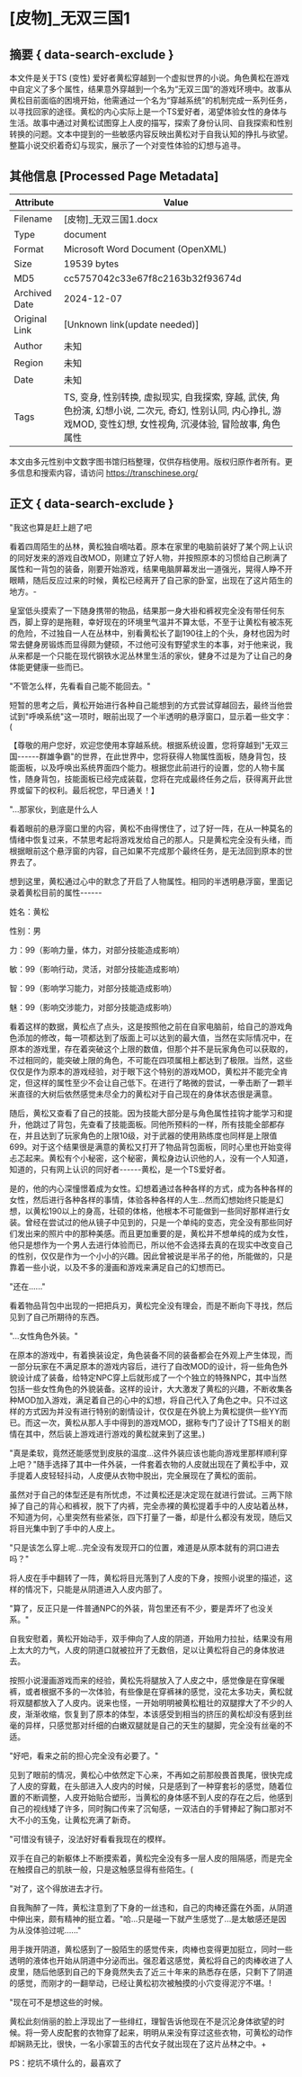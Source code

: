 # [皮物]_无双三国1



## 摘要  { data-search-exclude }

<!-- tcd_abstract -->
本文件是关于TS (变性) 爱好者黄松穿越到一个虚拟世界的小说。角色黄松在游戏中自定义了多个属性，结果意外穿越到一个名为“无双三国”的游戏环境中。故事从黄松目前面临的困境开始，他需通过一个名为“穿越系统”的机制完成一系列任务，以寻找回家的途径。黄松的内心实际上是一个TS爱好者，渴望体验女性的身体与生活。故事中通过对黄松试图穿上人皮的描写，探索了身份认同、自我探索和性别转换的问题。文本中提到的一些敏感内容反映出黄松对于自我认知的挣扎与欲望。整篇小说交织着奇幻与现实，展示了一个对变性体验的幻想与追寻。

<!-- tcd_abstract_end -->

## 其他信息 [Processed Page Metadata]

| Attribute       | Value                                  |
|-----------------|----------------------------------------|
| Filename        | [皮物]_无双三国1.docx                             |
| Type            | document                                 |
| Format          | Microsoft Word Document (OpenXML)                               |
| Size            | 19539 bytes                           |
| MD5             | cc5757042c33e67f8c2163b32f93674d                                  |
| Archived Date   | 2024-12-07                             |
| Original Link   | [Unknown link(update needed)]                         |
| Author          | 未知                               |
| Region          | 未知                               |
| Date            | 未知                                 |
| Tags            | TS, 变身, 性别转换, 虚拟现实, 自我探索, 穿越, 武侠, 角色扮演, 幻想小说, 二次元, 奇幻, 性别认同, 内心挣扎, 游戏MOD, 变性幻想, 女性视角, 沉浸体验, 冒险故事, 角色属性                                 |

本文由多元性别中文数字图书馆归档整理，仅供存档使用。版权归原作者所有。更多信息和搜索内容，请访问 <https://transchinese.org/>


## 正文 { data-search-exclude }

<!-- tcd_main_text -->
"我这也算是赶上趟了吧

看着四周陌生的丛林，黄松独自嘀咕着。原本在家里的电脑前装好了某个网上认识的同好发来的游戏自改MOD，刚建立了好人物，并按照原本的习惯给自己刷满了属性和一背包的装备，刚要开始游戏，结果电脑屏幕发出一道强光，晃得人睁不开眼睛，随后反应过来的时候，黄松已经离开了自己家的卧室，出现在了这片陌生的地方。-

皇室低头摸索了一下随身携带的物品，结果那一身大褂和裤衩完全没有带任何东西，脚上穿的是拖鞋，幸好现在的环境里气温并不算太低，不至于让黄松有被冻死的危险，不过独自一人在丛林中，别看黄松长了副190往上的个头，身材也因为时常去健身房锻炼而显得颇为健硕，不过他可没有野望求生的本事，对于他来说，我从来都是一个只能在现代钢铁水泥丛林里生活的家伙，健身不过是为了让自己的身体能更健康一些而已。

"不管怎么样，先看看自己能不能回去。"

短暂的思考之后，黄松开始进行各种自己能想到的方式尝试穿越回去，最终当他尝试到"呼唤系统"这一项时，眼前出现了一个半透明的悬浮窗口，显示着一些文字：(

【尊敬的用户您好，欢迎您使用本穿越系统。根据系统设置，您将穿越到"无双三国------群雄争霸"的世界，在此世界中，您将获得人物属性面板，随身背包，技能面板，以及呼唤出系统界面四个能力。根据您此前进行的设置，您的人物卡属性，随身背包，技能面板已经完成装载，您将在完成最终任务之后，获得离开此世界或留下的权利。最后祝您，早日通关！】

"...那家伙，到底是什么人

看着眼前的悬浮窗口里的内容，黄松不由得愣住了，过了好一阵，在从一种莫名的情绪中恢复过来，不禁思考起将游戏发给自己的那人。只是黄松完全没有头绪，而根据眼前这个悬浮窗的内容，自己如果不完成那个最终任务，是无法回到原本的世界去了。

想到这里，黄松通过心中的默念了开启了人物属性。相同的半透明悬浮窗，里面记录着黄松目前的属性------

姓名：黄松

性别：男

力：99（影响力量，体力，对部分技能造成影响）

敏：99（影响行动，灵活，对部分技能造成影响）

智：99（影响学习能力，对部分技能造成影响）

魅：99（影响交涉能力，对部分技能造成影响）

看着这样的数据，黄松点了点头，这是按照他之前在自家电脑前，给自己的游戏角色添加的修改，每一项都达到了版面上可以达到的最大值，当然在实际情况中，在原本的游戏里，存在着突破这个上限的数值，但那个并不是玩家角色可以获取的，不过相同的，能突破上限的角色，不可能在四项属相上都达到了极限。当然，这些仅仅是作为原本的游戏经验，对于眼下这个特别的游戏MOD，黄松并不能完全肯定，但这样的属性至少不会让自己低下。在进行了略微的尝试，一拳击断了一颗半米直径的大树后依然感觉未尽全力的黄松对于自己现在的身体状态很是满意。

随后，黄松又查看了自己的技能。因为技能大部分是与角色属性挂钩才能学习和提升，他跳过了背包，先查看了技能面板。同他所预料的一样，所有技能全部都存在，并且达到了玩家角色的上限10级，对于武器的使用熟练度也同样是上限值699。对于这个结果很是满意的黄松又打开了物品背包面板，同时心里也开始变得忐忑起来。黄松有个小秘密，这个秘密，黄松身边认识他的人，没有一个人知道，知道的，只有网上认识的同好者------黄松，是一个TS爱好者。

是的，他的内心深憧憬着成为女性。幻想着通过各种各样的方式，成为各种各样的女性，然后进行各种各样的事情，体验各种各样的人生...然而幻想始终只能是幻想，以黄松190以上的身高，壮硕的体格，他根本不可能做到一些同好那样进行女装。曾经在尝试过的他从镜子中见到的，只是一个单纯的变态，完全没有那些同好们发出来的照片中的那种美感。而且更加重要的是，黄松并不想单纯的成为女性，他只是想作为一个男人去进行体验而已，所以他不会选择去真的在现实中改变自己的性别，仅仅是作为一个小小的兴趣。因此曾被说是半吊子的他，所能做的，只是靠着一些小说，以及不多的漫画和游戏来满足自己的幻想而已。

"还在......"

看着物品背包中出现的一把把兵刃，黄松完全没有理会，而是不断向下寻找，然后见到了自己所期待的东西。

"...女性角色外装。"

在原本的游戏中，有着换装设定，角色装备不同的装备都会在外观上产生体现，而一部分玩家在不满足原本的游戏内容后，进行了自改MOD的设计，将一些角色外貌设计成了装备，给特定NPC穿上后就形成了一个个独立的特殊NPC，其中当然包括一些女性角色的外貌装备。这样的设计，大大激发了黄松的兴趣，不断收集各种MOD加入游戏，满足着自己的心中的幻想，将自己代入了角色之中。只不过这样的方式因为并没有进行特别的剧情设计，仅仅是在外貌上为黄松提供一些YY而已。而这一次，黄松从那人手中得到的游戏MOD，据称专门了设计了TS相关的剧情在其中，然后装上游戏进行游戏的黄松就来到了这里。)

"真是柔软，竟然还能感觉到皮肤的温度...这件外装应该也能向游戏里那样顺利穿上吧？"随手选择了其中一件外装，一件套着衣物的人皮就出现在了黄松手中，双手提着人皮轻轻抖动，人皮便从衣物中脱出，完全展现在了黄松的面前。

虽然对于自己的体型还是有所忧虑，不过黄松还是决定现在就进行尝试。三两下除掉了自己的背心和裤衩，脱下了内裤，完全赤裸的黄松提着手中的人皮站着丛林，不知道为何，心里突然有些紧张，四下打量了一番，却是什么都没有发现，随后又将目光集中到了手中的人皮上。

"只是该怎么穿上呢...完全没有发现开口的位置，难道是从原本就有的洞口进去吗？"

将人皮在手中翻转了一阵，黄松将目光落到了人皮的下身，按照小说里的描述，这样的情况下，只能是从阴道进入人皮内部了。

"算了，反正只是一件普通NPC的外装，背包里还有不少，要是弄坏了也没关系。"

自我安慰着，黄松开始动手，双手伸向了人皮的阴道，开始用力拉扯，结果没有用上太大的力气，人皮的阴道口就被拉开了无数倍，足以让黄松将自己的身体放进去。

按照小说漫画游戏而来的经验，黄松先将腿放入了人皮之中，感觉像是在穿保暖裤，或者根据不多的一次体验，有些像是在穿裤袜的感觉，没花太多功夫，黄松就将双腿都放入了人皮内。说来也怪，一开始明明被黄松粗壮的双腿撑大了不少的人皮，渐渐收缩，恢复到了原本的体型，本该感受到相当的挤压的黄松却没有感到丝毫的异样，只感觉那对纤细的白嫩双腿就是自己的天生的腿脚，完全没有丝毫的不适。

"好吧，看来之前的担心完全没有必要了。"

见到了眼前的情况，黄松心中依然定下心来，不再如之前那般畏首畏尾，很快完成了人皮的穿戴，在头部进入人皮内的时候，只是感到了一种穿套衫的感觉，随着位置的不断调整，人皮开始贴合塑形，当黄松的身体感不到人皮的存在之后，他感到自己的视线矮了许多，同时胸口传来了沉甸感，一双洁白的手臂捧起了胸口那对不大不小的玉兔，让黄松充满了新奇。

"可惜没有镜子，没法好好看看我现在的模样。

双手在自己的新躯体上不断摸索着，黄松完全没有多一层人皮的阻隔感，而是完全在触摸自己的肌肤一般，只是这触感显得有些陌生。(

"对了，这个得放进去才行。

自我陶醉了一阵，黄松注意到了下身的一丝违和，自己的肉棒还露在外面，从阴道中伸出来，颇有精神的挺立着。"哈...只是碰一下就产生感觉了...是太敏感还是因为从没体验过呢......"

用手拨开阴道，黄松感到了一股陌生的感觉传来，肉棒也变得更加挺立，同时一些透明的液体也开始从阴道中分泌而出。强忍着这感觉，黄松将自己的肉棒收进了人皮里，随后他感到自己的下身竟然失去了近三十年来的熟悉存在感，只剩下了阴道的感觉，而刚才的一翻举动，已经让黄松初次被触摸的小穴变得泥泞不堪。!

"现在可不是想这些的时候。

黄松此刻俏丽的脸上浮现出了一些绯红，理智告诉他现在不是沉沦身体欲望的时候。将一旁人皮配套的衣物穿了起来，明明从来没有穿过这些衣物，可黄松的动作却娴熟无比，很快，一名小家碧玉的古代女子就出现在了这片丛林之中。+

PS：挖坑不填什么的，最喜欢了
<!-- tcd_main_text_end -->

